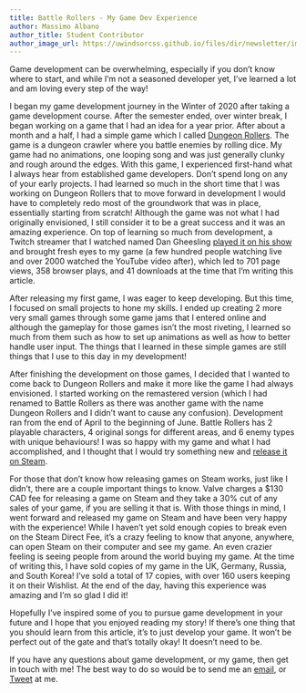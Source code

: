 ```yaml
---
title: Battle Rollers - My Game Dev Experience
author: Massimo Albano
author_title: Student Contributor
author_image_url: https://uwindsorcss.github.io/files/dir/newsletter/img/stock-photo.png
---
```


Game development can be overwhelming, especially if you don’t know where to start, and while I’m not a seasoned developer yet, I’ve learned a lot and am loving every step of the way!

I began my game development journey in the Winter of 2020 after taking a game development course. After the semester ended, over winter break, I began working on a game that I had an idea for a year prior. After about a month and a half, I had a simple game which I called [Dungeon Rollers](https://amethystramstudios.itch.io/dungeon-rollers). The game is a dungeon crawler where you battle enemies by rolling dice. My game had no animations, one looping song and was just generally clunky and rough around the edges. With this game, I experienced first-hand what I always hear from established game developers. Don’t spend long on any of your early projects. I had learned so much in the short time that I was working on Dungeon Rollers that to move forward in development I would have to completely redo most of the groundwork that was in place, essentially starting from scratch! Although the game was not what I had originally envisioned, I still consider it to be a great success and it was an amazing experience. On top of learning so much from development, a Twitch streamer that I watched named Dan Gheesling [played it on his show](https://www.youtube.com/watch?v=xAZ8LCqP7eY) and brought fresh eyes to my game (a few hundred people watching live and over 2000 watched the YouTube video after), which led to 701 page views, 358 browser plays, and 41 downloads at the time that I’m writing this article.

After releasing my first game, I was eager to keep developing. But this time, I focused on small projects to hone my skills. I ended up creating 2 more very small games through some game jams that I entered online and although the gameplay for those games isn’t the most riveting, I learned so much from them such as how to set up animations as well as how to better handle user input. The things that I learned in these simple games are still things that I use to this day in my development!

After finishing the development on those games, I decided that I wanted to come back to Dungeon Rollers and make it more like the game I had always envisioned. I started working on the remastered version (which I had renamed to Battle Rollers as there was another game with the name Dungeon Rollers and I didn’t want to cause any confusion). Development ran from the end of April to the beginning of June. Battle Rollers has 2 playable characters, 4 original songs for different areas, and 6 enemy types with unique behaviours! I was so happy with my game and what I had accomplished, and I thought that I would try something new and [release it on Steam](https://store.steampowered.com/app/1653860/Battle_Rollers/).

For those that don’t know how releasing games on Steam works, just like I didn’t, there are a couple important things to know. Valve charges a $130 CAD fee for releasing a game on Steam and they take a 30% cut of any sales of your game, if you are selling it that is. With those things in mind, I went forward and released my game on Steam and have been very happy with the experience! While I haven’t yet sold enough copies to break even on the Steam Direct Fee, it’s a crazy feeling to know that anyone, anywhere, can open Steam on their computer and see my game. An even crazier feeling is seeing people from around the world buying my game. At the time of writing this, I have sold copies of my game in the UK, Germany, Russia, and South Korea! I’ve sold a total of 17 copies, with over 160 users keeping it on their Wishlist. At the end of the day, having this experience was amazing and I’m so glad I did it!

Hopefully I’ve inspired some of you to pursue game development in your future and I hope that you enjoyed reading my story! If there’s one thing that you should learn from this article, it’s to just develop your game. It won’t be perfect out of the gate and that’s totally okay! It doesn’t need to be.

If you have any questions about game development, or my game, then get in touch with me! The best way to do so would be to send me an [email](mailto:AmethystRamStudios@gmail.com), or [Tweet](https://twitter.com/AmethystRam) at me.
